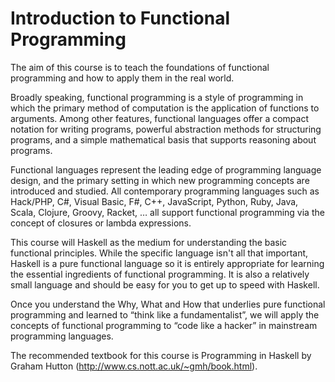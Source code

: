 Introduction to Functional Programming
======================================

The aim of this course is to teach the foundations of functional programming and how to apply them in the real world.

Broadly speaking, functional programming is a style of programming in which the primary method of computation is the application of functions to arguments. Among other features, functional languages offer a compact notation for writing programs, powerful abstraction methods for structuring programs, and a simple mathematical basis that supports reasoning about programs.

Functional languages represent the leading edge of programming language design, and the primary setting in which new programming concepts are introduced and studied. All contemporary programming languages such as Hack/PHP, C#, Visual Basic, F#, C++, JavaScript, Python, Ruby, Java, Scala, Clojure, Groovy, Racket, … all support functional programming via the concept of closures or lambda expressions.

This course will Haskell as the medium for understanding the basic functional principles. While the specific language isn't all that important, Haskell is a pure functional language so it is entirely appropriate for learning the essential ingredients of functional programming. It is also a relatively small language and should be easy for you to get up to speed with Haskell.

Once you understand the Why, What and How that underlies pure functional programming and learned to “think like a fundamentalist”, we will apply the concepts of functional programming to “code like a hacker” in mainstream programming languages.

The recommended textbook for this course is Programming in Haskell by Graham Hutton (http://www.cs.nott.ac.uk/~gmh/book.html).
